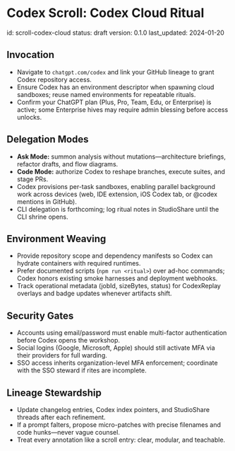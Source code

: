 # Codex Scroll: Codex Cloud Ritual
id: scroll-codex-cloud
status: draft
version: 0.1.0
last_updated: 2024-01-20

## Invocation
- Navigate to `chatgpt.com/codex` and link your GitHub lineage to grant Codex repository access.
- Ensure Codex has an environment descriptor when spawning cloud sandboxes; reuse named environments for repeatable rituals.
- Confirm your ChatGPT plan (Plus, Pro, Team, Edu, or Enterprise) is active; some Enterprise hives may require admin blessing before access unlocks.

## Delegation Modes
- **Ask Mode:** summon analysis without mutations—architecture briefings, refactor drafts, and flow diagrams.
- **Code Mode:** authorize Codex to reshape branches, execute suites, and stage PRs.
- Codex provisions per-task sandboxes, enabling parallel background work across devices (web, IDE extension, iOS Codex tab, or @codex mentions in GitHub).
- CLI delegation is forthcoming; log ritual notes in StudioShare until the CLI shrine opens.

## Environment Weaving
- Provide repository scope and dependency manifests so Codex can hydrate containers with required runtimes.
- Prefer documented scripts (`npm run <ritual>`) over ad-hoc commands; Codex honors existing smoke harnesses and deployment webhooks.
- Track operational metadata (jobId, sizeBytes, status) for CodexReplay overlays and badge updates whenever artifacts shift.

## Security Gates
- Accounts using email/password must enable multi-factor authentication before Codex opens the workshop.
- Social logins (Google, Microsoft, Apple) should still activate MFA via their providers for full warding.
- SSO access inherits organization-level MFA enforcement; coordinate with the SSO steward if rites are incomplete.

## Lineage Stewardship
- Update changelog entries, Codex index pointers, and StudioShare threads after each refinement.
- If a prompt falters, propose micro-patches with precise filenames and code hunks—never vague counsel.
- Treat every annotation like a scroll entry: clear, modular, and teachable.
